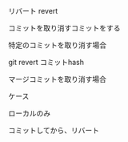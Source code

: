
リバート
revert

コミットを取り消すコミットをする

特定のコミットを取り消す場合

git revert コミットhash


マージコミットを取り消す場合

ケース

ローカルのみ

コミットしてから、リバート


